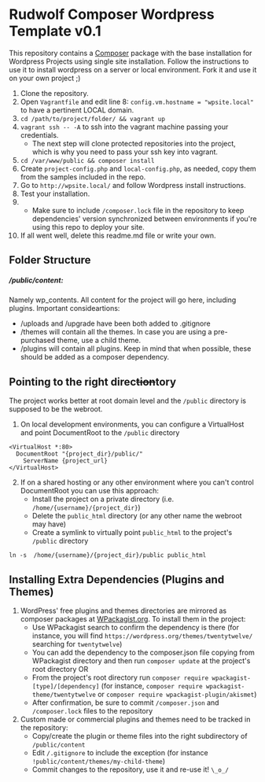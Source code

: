 # Rudwolf Composer Wordpress Template v0.1

This repository contains a [Composer](https://getcomposer.org/) package with the base installation for Wordpress Projects using single site installation. Follow the instructions to use it to install wordpress on a server or local environment. Fork it and use it on your own project ;)

1. Clone the repository.
2. Open `Vagrantfile` and edit line 8: `config.vm.hostname = "wpsite.local"` to have a pertinent LOCAL domain.
3. `cd /path/to/project/folder/ && vagrant up`
4. `vagrant ssh -- -A` to ssh into the vagrant machine passing your credentials.
    * The next step will clone protected repositories into the project, which is why you need to pass your ssh key into vagrant.
5. `cd /var/www/public && composer install`
6. Create `project-config.php` and `local-config.php`, as needed, copy them from the samples included in the repo.
7. Go to `http://wpsite.local/` and follow Wordpress install instructions.
8. Test your installation.
9. * Make sure to include `/composer.lock` file in the repository to keep dependencies' version synchronized between environments if you're using this repo to deploy your site.
1. If all went well, delete this readme.md file or write your own.

## Folder Structure

##### /public/content:
Namely wp_contents. All content for the project will go here, including plugins. Important consideartions:
* /uploads and /upgrade have been both added to .gitignore
* /themes will contain all the themes. In case you are using a pre-purchased theme, use a child theme.
* /plugins will contain all plugins. Keep in mind that when possible, these should be added as a composer dependency.

## Pointing to the right direc~~tion~~tory

The project works better at root domain level and the `/public` directory is supposed to be the webroot.

1. On local development environments, you can configure a VirtualHost and point DocumentRoot to the `/public` directory

```
<VirtualHost *:80>
  DocumentRoot "{project_dir}/public/"
    ServerName {project_url}
</VirtualHost>
```

2. If on a shared hosting or any other environment where you can't control DocumentRoot you can use this approach:
    * Install the project on a private directory (i.e. `/home/{username}/{project_dir}`)
    * Delete the `public_html` directory (or any other name the webroot may have)
    * Create a symlink to virtually point `public_html` to the project's `/public` directory

```
ln -s  /home/{username}/{project_dir}/public public_html
```
## Installing Extra Dependencies (Plugins and Themes)

1. WordPress' free plugins and themes directories are mirrored as composer packages at [WPackagist.org](https://wpackagist.org/). To install them in the project:
    * Use WPackagist search to confirm the dependency is there (for instance, you will find `https://wordpress.org/themes/twentytwelve/` searching for `twentytwelve`)
    * You can add the dependency to the composer.json file copying from WPackagist directory and then run `composer update` at the project's root directory
    OR
    * From the project's root directory run `composer require wpackagist-[type]/[dependency]` (for instance, `composer require wpackagist-theme/twentytwelve` or `composer require wpackagist-plugin/akismet`)
    * After confirmation, be sure to commit `/composer.json` and `/composer.lock` files to the repository
1. Custom made or commercial plugins and themes need to be tracked in the repository:
    * Copy/create the plugin or theme files into the right subdirectory of `/public/content`
    * Edit `/.gitignore` to include the exception (for instance `!public/content/themes/my-child-theme`)
    * Commit changes to the repository, use it and re-use it! `\_o_/`
